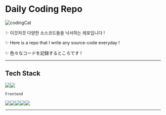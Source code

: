 <!-- @format -->

# Daily Coding Repo

![codingCat](https://c.tenor.com/y2JXkY1pXkwAAAAC/cat-computer.gif)

✨ 이것저것 다양한 소스코드들을 낙서하는 레포입니다 !

✨ Here is a repo that I write any source-code everyday !

✨ 色々なコードを記録するところです !

---

## Tech Stack

<img src="https://img.shields.io/badge/java-007396?style=for-the-badge&logo=java&logoColor=white"><img src="https://img.shields.io/badge/node.js-339933?style=for-the-badge&logo=Node.js&logoColor=white">

`Frontend`

<img src="https://img.shields.io/badge/html5-E34F26?style=for-the-badge&logo=html5&logoColor=white"><img src="https://img.shields.io/badge/css-1572B6?style=for-the-badge&logo=css3&logoColor=white"><img src="https://img.shields.io/badge/javascript-F7DF1E?style=for-the-badge&logo=javascript&logoColor=black"><img src="https://img.shields.io/badge/Sass-CC6699?style=for-the-badge&logo=sass&logoColor=black"><img src="https://img.shields.io/badge/react-61DAFB?style=for-the-badge&logo=react&logoColor=black">

---
